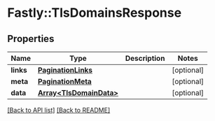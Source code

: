# Fastly::TlsDomainsResponse

## Properties

| Name | Type | Description | Notes |
| ---- | ---- | ----------- | ----- |
| **links** | [**PaginationLinks**](PaginationLinks.md) |  | [optional] |
| **meta** | [**PaginationMeta**](PaginationMeta.md) |  | [optional] |
| **data** | [**Array&lt;TlsDomainData&gt;**](TlsDomainData.md) |  | [optional] |

[[Back to API list]](../../README.md#endpoints) [[Back to README]](../../README.md)

